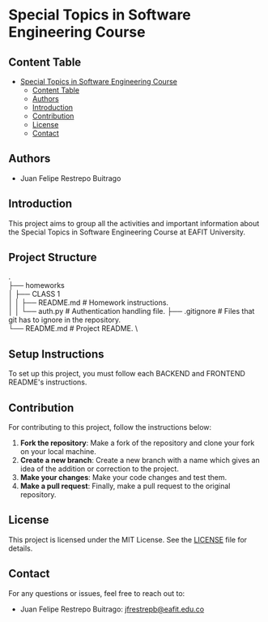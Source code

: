 # Special Topics in Software Engineering Course

## Content Table
- [Special Topics in Software Engineering Course](#special-topics-in-software-engineering-course)
  - [Content Table](#content-table)
  - [Authors](#authors)
  - [Introduction](#introduction)
  - [Contribution](#contribution)
  - [License](#license)
  - [Contact](#contact)

## Authors

- Juan Felipe Restrepo Buitrago

## Introduction

This project aims to group all the activities and important information about the Special Topics in Software Engineering Course at EAFIT University. 

## Project Structure

. \
├── homeworks \
│ ├── CLASS 1 \
│ │ ├── README.md # Homework instructions. \
│ │ └── auth.py # Authentication handling file.
├── .gitignore # Files that git has to ignore in the repository. \
└── README.md # Project README. \

## Setup Instructions

To set up this project, you must follow each BACKEND and FRONTEND README's instructions.

## Contribution

For contributing to this project, follow the instructions below:

1. **Fork the repository**: Make a fork of the repository and clone your fork on your local machine.
2. **Create a new branch**: Create a new branch with a name which gives an idea of the addition or correction to the project. 
3. **Make your changes**: Make your code changes and test them. 
4. **Make a pull request**: Finally, make a pull request to the original repository. 

## License

This project is licensed under the MIT License. See the [LICENSE](LICENSE) file for details.

## Contact

For any questions or issues, feel free to reach out to:
- Juan Felipe Restrepo Buitrago: [jfrestrepb@eafit.edu.co](jfrestrepb@eafit.edu.co)